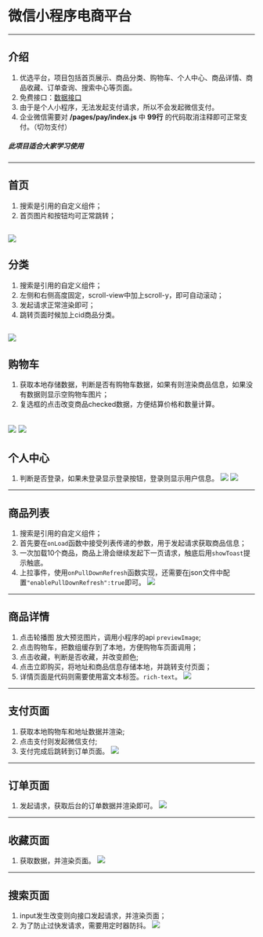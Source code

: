 # 微信小程序电商平台
---
## 介绍
1. 优选平台，项目包括首页展示、商品分类、购物车、个人中心、商品详情、商品收藏、订单查询、搜索中心等页面。
2. 免费接口：[数据接口](https://www.showdoc.com.cn/128719739414963/2513235043485226)
3. 由于是个人小程序，无法发起支付请求，所以不会发起微信支付。
4. 企业微信需要对 **/pages/pay/index.js** 中 **99行** 的代码取消注释即可正常支付。（切勿支付）
##### 此项目适合大家学习使用
---
## 首页
1. 搜索是引用的自定义组件；
2. 首页图片和按钮均可正常跳转；

![](https://z3.ax1x.com/2021/09/15/4eF9KI.png)
---
## 分类
1. 搜索是引用的自定义组件；
2. 左侧和右侧高度固定，scroll-view中加上scroll-y，即可自动滚动；
3. 发起请求正常渲染即可；
4. 跳转页面时候加上cid商品分类。

![](https://z3.ax1x.com/2021/09/15/4ePrm6.png)
---
## 购物车
1. 获取本地存储数据，判断是否有购物车数据，如果有则渲染商品信息，如果没有数据则显示空购物车图片；
2. 复选框的点击改变商品checked数据，方便结算价格和数量计算。

![](https://z3.ax1x.com/2021/09/15/4eEeRe.png)
![](https://z3.ax1x.com/2021/09/15/4eEVPO.png)
---
## 个人中心
1. 判断是否登录，如果未登录显示登录按钮，登录则显示用户信息。
![](https://z3.ax1x.com/2021/09/15/4ePgte.png)
![](https://z3.ax1x.com/2021/09/15/4ePWpd.png)
---
## 商品列表
1. 搜索是引用的自定义组件；
2. 首先要在`onLoad`函数中接受列表传递的参数，用于发起请求获取商品信息；
3. 一次加载10个商品，商品上滑会继续发起下一页请求，触底后用`showToast`提示触底。
4. 上拉事件，使用`onPullDownRefresh`函数实现，还需要在json文件中配置`"enablePullDownRefresh":true`即可。
![](https://z3.ax1x.com/2021/09/15/4eEmxH.png)
---
## 商品详情
1. 点击轮播图 放大预览图片，调用小程序的api `previewImage`;
2. 点击购物车，把数组缓存到了本地，方便购物车页面调用；
3. 点击收藏，判断是否收藏，并改变颜色;
4. 点击立即购买，将地址和商品信息存储本地，并跳转支付页面；
5. 详情页面是代码则需要使用富文本标签。`rich-text`。
![](https://z3.ax1x.com/2021/09/15/4ePs0K.png)
---
## 支付页面
1. 获取本地购物车和地址数据并渲染;
2. 点击支付则发起微信支付;
3. 支付完成后跳转到订单页面。
![](https://z3.ax1x.com/2021/09/15/4ePf1A.png)
---
## 订单页面
1. 发起请求，获取后台的订单数据并渲染即可。
![](https://z3.ax1x.com/2021/09/15/4eP2fH.png)
---
## 收藏页面
1. 获取数据，并渲染页面。
![](https://z3.ax1x.com/2021/09/15/4ePBOx.png)
---
## 搜索页面
1. input发生改变则向接口发起请求，并渲染页面；
2. 为了防止过快发请求，需要用定时器防抖。
![](https://z3.ax1x.com/2021/09/15/4ePh6I.png)
